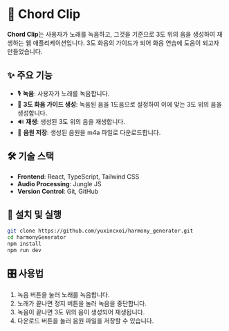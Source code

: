 # 🎵 Chord Clip

**Chord Clip**는 사용자가 노래를 녹음하고, 그것을 기준으로 3도 위의 음을 생성하여 재생하는 웹 애플리케이션입니다.
3도 화음의 가이드가 되어 화음 연습에 도움이 되고자 만들었습니다.

## ✨ 주요 기능

- 🎙 **녹음**: 사용자가 노래를 녹음합니다.
- 🎼 **3도 화음 가이드 생성**: 녹음된 음을 1도음으로 설정하여 이에 맞는 3도 위의 음을 생성합니다.
- 🔊 **재생**: 생성된 3도 위의 음을 재생합니다.
- 💾 **음원 저장**: 생성된 음원을 m4a 파일로 다운로드합니다.

## 🛠 기술 스택

- **Frontend**: React, TypeScript, Tailwind CSS
- **Audio Processing**: Jungle JS
- **Version Control**: Git, GitHub

## 🚀 설치 및 실행

```bash
git clone https://github.com/yuxincxoi/harmony_generator.git
cd harmonyGenerator
npm install
npm run dev
```

## 🎛 사용법

1. 녹음 버튼을 눌러 노래를 녹음합니다.
2. 노래가 끝나면 정지 버튼을 눌러 녹음을 중단합니다.
3. 녹음이 끝나면 3도 위의 음이 생성되어 재생됩니다.
4. 다운로드 버튼을 눌러 음원 파일을 저장할 수 있습니다.
